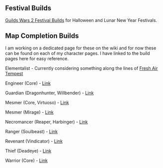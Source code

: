 ## Festival Builds ##
[Guilds Wars 2 Festival Builds](https://wiki.guildwars2.com/wiki/User:Lady_Elyssa/Builds/Festivals) for Halloween and Lunar New Year Festivals.
 
## Map Completion Builds ##
I am working on a dedicated page for these on the wiki and for now these can be found on each of my character pages. I have linked to the build pages here for easy reference.


Elementalist - Currently considering something along the lines of [Fresh Air Tempest](http://en.gw2skills.net/editor/?PGwAw2JlZw8YHsLGJWaTutNA-DSIYR0xXG1mCVUB2eWglIW2AA-e)

Engineer (Core) - [Link](https://wiki.guildwars2.com/wiki/User:Lady_Elyssa/Primoire#Map_Completion_Builds)

Guardian (Dragonhunter, Willbender) - [Link](https://wiki.guildwars2.com/wiki/User:Lady_Elyssa/Aurya_Whitewalker#Map_Completion_Builds)

Mesmer (Core, Virtuoso) - [Link](https://wiki.guildwars2.com/wiki/User:Lady_Elyssa/Hakoob#Map_Completion)

Mesmer (Mirage) - [Link](https://wiki.guildwars2.com/wiki/User:Lady_Elyssa/Princess_Nenia#Map_Completion_Builds)

Necromancer (Reaper, Harbinger) - [Link](https://wiki.guildwars2.com/wiki/User:Lady_Elyssa/Savant_Nom#Map_Complation_Builds)

Ranger (Soulbeast) - [Link](https://wiki.guildwars2.com/wiki/User:Lady_Elyssa/Lifa_Soldis#Map_Completion_Builds)

Revenant (Vindicator) - [Link](https://wiki.guildwars2.com/wiki/User:Lady_Elyssa/Grim_Moi#Map_Completion)

Thief (Deadeye) - [Link](https://wiki.guildwars2.com/wiki/User:Lady_Elyssa/Miss_Elyssa#Map_Completion_Builds)

Warrior (Core) - [Link](https://wiki.guildwars2.com/wiki/User:Lady_Elyssa/Proto_Snapp#Map_Completion_Builds)

